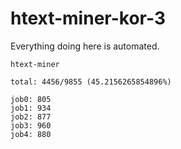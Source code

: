 # htext-miner-kor-3

Everything doing here is automated.

```
htext-miner

total: 4456/9855 (45.2156265854896%)

job0: 805
job1: 934
job2: 877
job3: 960
job4: 880
```